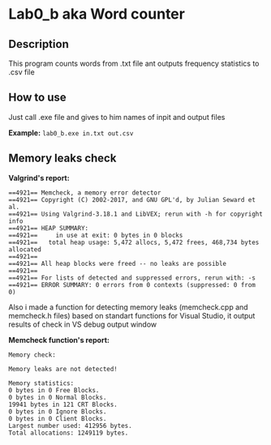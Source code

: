 # Lab0_b aka Word counter
## Description
This program counts words from .txt file ant outputs frequency statistics to .csv file

## How to use
Just call .exe file and gives to him names of inpit and output files

**Example:**
```lab0_b.exe in.txt out.csv```

## Memory leaks check

**Valgrind's report:**
```
==4921== Memcheck, a memory error detector
==4921== Copyright (C) 2002-2017, and GNU GPL'd, by Julian Seward et al.
==4921== Using Valgrind-3.18.1 and LibVEX; rerun with -h for copyright info
==4921== HEAP SUMMARY:
==4921==     in use at exit: 0 bytes in 0 blocks
==4921==   total heap usage: 5,472 allocs, 5,472 frees, 468,734 bytes allocated
==4921==
==4921== All heap blocks were freed -- no leaks are possible
==4921==
==4921== For lists of detected and suppressed errors, rerun with: -s
==4921== ERROR SUMMARY: 0 errors from 0 contexts (suppressed: 0 from 0)
```

Also i made a function for detecting memory leaks (memcheck.cpp and memcheck.h files) based on standart functions for Visual Studio, it output results of check in VS debug output window

**Memcheck function's report:**
```
Memory check:

Memory leaks are not detected!

Memory statistics:
0 bytes in 0 Free Blocks.
0 bytes in 0 Normal Blocks.
19941 bytes in 121 CRT Blocks.
0 bytes in 0 Ignore Blocks.
0 bytes in 0 Client Blocks.
Largest number used: 412956 bytes.
Total allocations: 1249119 bytes.
```

